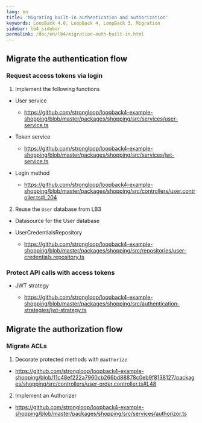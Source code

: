 ```yaml
---
lang: en
title: 'Migrating built-in authentication and authorization'
keywords: LoopBack 4.0, LoopBack 4, LoopBack 3, Migration
sidebar: lb4_sidebar
permalink: /doc/en/lb4/migration-auth-built-in.html
---
```


## Migrate the authentication flow

### Request access tokens via login

1. Implement the following functions

- User service

  - https://github.com/strongloop/loopback4-example-shopping/blob/master/packages/shopping/src/services/user-service.ts

- Token service

  - https://github.com/strongloop/loopback4-example-shopping/blob/master/packages/shopping/src/services/jwt-service.ts

- Login method

  - https://github.com/strongloop/loopback4-example-shopping/blob/master/packages/shopping/src/controllers/user.controller.ts#L204

2. Reuse the `User` database from LB3

- Datasource for the User database
- UserCredentialsRepository

  - https://github.com/strongloop/loopback4-example-shopping/blob/master/packages/shopping/src/repositories/user-credentials.repository.ts

### Protect API calls with access tokens

- JWT strategy

  - https://github.com/strongloop/loopback4-example-shopping/blob/master/packages/shopping/src/authentication-strategies/jwt-strategy.ts

## Migrate the authorization flow

### Migrate ACLs

1. Decorate protected methods with `@authorize`

- https://github.com/strongloop/loopback4-example-shopping/blob/11c48ef222a7960cb266bd88878c0eb9f8138127/packages/shopping/src/controllers/user-order.controller.ts#L48

2. Implement an Authorizer

- https://github.com/strongloop/loopback4-example-shopping/blob/master/packages/shopping/src/services/authorizor.ts
